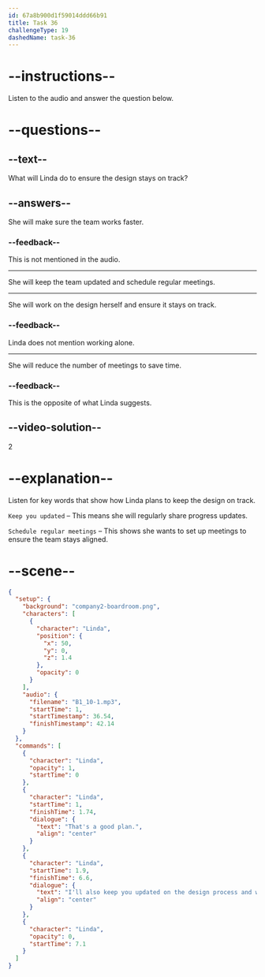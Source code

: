 ```yaml
---
id: 67a8b900d1f59014ddd66b91
title: Task 36
challengeType: 19
dashedName: task-36
---
```


<!-- (Audio) Linda: That's a good plan. I'll also keep you updated on the design process, and we can schedule regular meetings to stay on track. -->

# --instructions--

Listen to the audio and answer the question below.

# --questions--

## --text--

What will Linda do to ensure the design stays on track?

## --answers--

She will make sure the team works faster.

### --feedback--

This is not mentioned in the audio.

---

She will keep the team updated and schedule regular meetings.

---

She will work on the design herself and ensure it stays on track.

### --feedback--

Linda does not mention working alone.

---

She will reduce the number of meetings to save time.

### --feedback--

This is the opposite of what Linda suggests.

## --video-solution--  

2

# --explanation--  

Listen for key words that show how Linda plans to keep the design on track.  

`Keep you updated` – This means she will regularly share progress updates.  

`Schedule regular meetings` – This shows she wants to set up meetings to ensure the team stays aligned.  

# --scene--

```json
{
  "setup": {
    "background": "company2-boardroom.png",
    "characters": [
      {
        "character": "Linda",
        "position": {
          "x": 50,
          "y": 0,
          "z": 1.4
        },
        "opacity": 0
      }
    ],
    "audio": {
      "filename": "B1_10-1.mp3",
      "startTime": 1,
      "startTimestamp": 36.54,
      "finishTimestamp": 42.14
    }
  },
  "commands": [
    {
      "character": "Linda",
      "opacity": 1,
      "startTime": 0
    },
    {
      "character": "Linda",
      "startTime": 1,
      "finishTime": 1.74,
      "dialogue": {
        "text": "That's a good plan.",
        "align": "center"
      }
    },
    {
      "character": "Linda",
      "startTime": 1.9,
      "finishTime": 6.6,
      "dialogue": {
        "text": "I'll also keep you updated on the design process and we can schedule regular meetings to stay on track.",
        "align": "center"
      }
    },
    {
      "character": "Linda",
      "opacity": 0,
      "startTime": 7.1
    }
  ]
}
```
